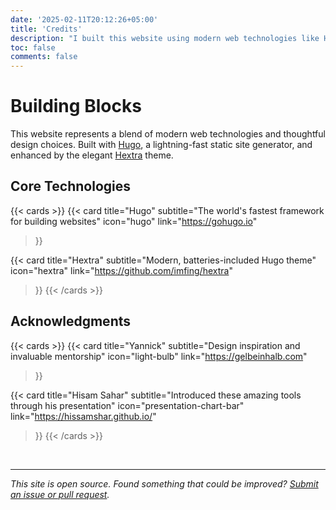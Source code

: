 ```yaml
---
date: '2025-02-11T20:12:26+05:00'
title: 'Credits'
description: "I built this website using modern web technologies like Hugo and the Hextra theme. I am grateful for the guidance and inspiration from mentors such as Yannick and Hisam Sahar, whose insights and support helped shape this project."
toc: false
comments: false
---
```


# Building Blocks

This website represents a blend of modern web technologies and thoughtful design choices. Built with [Hugo](https://gohugo.io), a lightning-fast static site generator, and enhanced by the elegant [Hextra](https://github.com/imfing/hextra) theme.

## Core Technologies

{{< cards >}}
  {{< card
    title="Hugo"
    subtitle="The world's fastest framework for building websites"
    icon="hugo"
    link="https://gohugo.io"
  >}}
  
  {{< card
    title="Hextra"
    subtitle="Modern, batteries-included Hugo theme"
    icon="hextra"
    link="https://github.com/imfing/hextra"
  >}}
{{< /cards >}}

## Acknowledgments

{{< cards >}}
  {{< card
    title="Yannick"
    subtitle="Design inspiration and invaluable mentorship"
    icon="light-bulb"
    link="https://gelbeinhalb.com"
  >}}
  
  {{< card
    title="Hisam Sahar"
    subtitle="Introduced these amazing tools through his presentation"
    icon="presentation-chart-bar"
    link="https://hissamshar.github.io/"
  >}}
{{< /cards >}}

<br>

---

*This site is open source. Found something that could be improved? [Submit an issue or pull request](https://github.com/TrainedPro/trainedpro.github.io).*